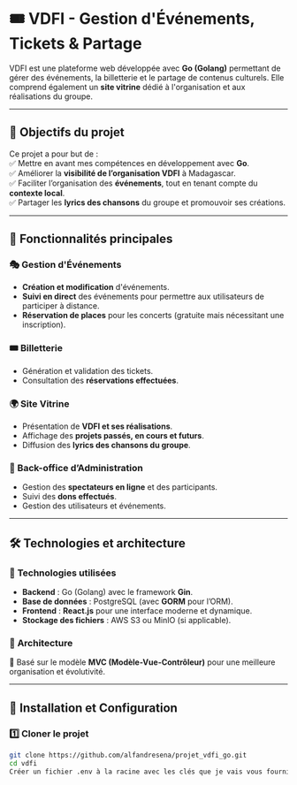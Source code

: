 # 🎟️ VDFI - Gestion d'Événements, Tickets & Partage  

VDFI est une plateforme web développée avec **Go (Golang)** permettant de gérer des événements, la billetterie et le partage de contenus culturels. Elle comprend également un **site vitrine** dédié à l'organisation et aux réalisations du groupe.  

---

## 🎯 Objectifs du projet  

Ce projet a pour but de :  
✅ Mettre en avant mes compétences en développement avec **Go**.  
✅ Améliorer la **visibilité de l’organisation VDFI** à Madagascar.  
✅ Faciliter l’organisation des **événements**, tout en tenant compte du **contexte local**.  
✅ Partager les **lyrics des chansons** du groupe et promouvoir ses créations.  

---

## 🚀 Fonctionnalités principales  

### 🎭 Gestion d'Événements  
- **Création et modification** d'événements.  
- **Suivi en direct** des événements pour permettre aux utilisateurs de participer à distance.  
- **Réservation de places** pour les concerts (gratuite mais nécessitant une inscription).  

### 🎟️ Billetterie  
- Génération et validation des tickets.  
- Consultation des **réservations effectuées**.  

### 🌍 Site Vitrine  
- Présentation de **VDFI et ses réalisations**.  
- Affichage des **projets passés, en cours et futurs**.  
- Diffusion des **lyrics des chansons du groupe**.  

### 🔧 Back-office d’Administration  
- Gestion des **spectateurs en ligne** et des participants.  
- Suivi des **dons effectués**.  
- Gestion des utilisateurs et événements.  

---

## 🛠️ Technologies et architecture  

### 🔹 **Technologies utilisées**  
- **Backend** : Go (Golang) avec le framework **Gin**.  
- **Base de données** : PostgreSQL (avec **GORM** pour l’ORM).  
- **Frontend** : **React.js** pour une interface moderne et dynamique.  
- **Stockage des fichiers** : AWS S3 ou MinIO (si applicable).  

### 🔹 **Architecture**  
📌 Basé sur le modèle **MVC (Modèle-Vue-Contrôleur)** pour une meilleure organisation et évolutivité.  

---

## 🔧 Installation et Configuration  

### 1️⃣ **Cloner le projet**  
```bash
git clone https://github.com/alfandresena/projet_vdfi_go.git
cd vdfi
Créer un fichier .env à la racine avec les clés que je vais vous fournir personnelement
